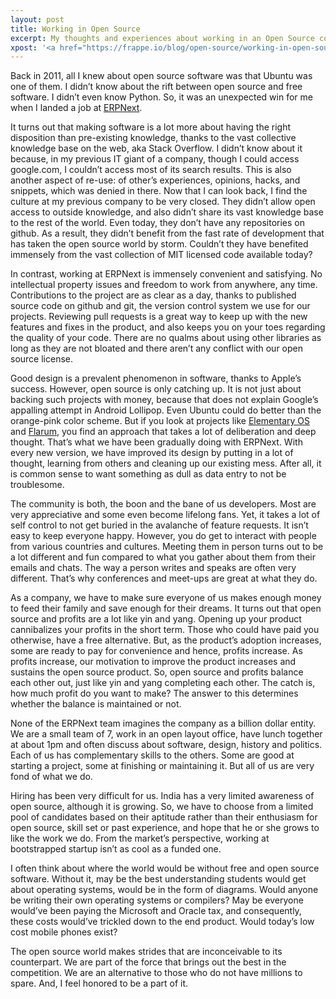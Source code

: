 ```yaml
---
layout: post
title: Working in Open Source
excerpt: My thoughts and experiences about working in an Open Source company
xpost: '<a href="https://frappe.io/blog/open-source/working-in-open-source" target="_blank">Frappé Blog</a>'
---
```


Back in 2011, all I knew about open source software was that Ubuntu was one of them. I didn’t know about the rift between open source and free software. I didn’t even know Python. So, it was an unexpected win for me when I landed a job at [ERPNext](https://erpnext.com). 

It turns out that making software is a lot more about having the right disposition than pre-existing knowledge, thanks to the vast collective knowledge base on the web, aka Stack Overflow. I didn’t know about it because, in my previous IT giant of a company, though I could access google.com, I couldn’t access most of its search results. This is also another aspect of re-use: of other’s experiences, opinions, hacks, and snippets, which was denied in there. Now that I can look back, I find the culture at my previous company to be very closed. They didn’t allow open access to outside knowledge, and also didn’t share its vast knowledge base to the rest of the world. Even today, they don’t have any repositories on github. As a result, they didn’t benefit from the fast rate of development that has taken the open source world by storm. Couldn’t they have benefited immensely from the vast collection of MIT licensed code available today? 

In contrast, working at ERPNext is immensely convenient and satisfying. No intellectual property issues and freedom to work from anywhere, any time. Contributions to the project are as clear as a day, thanks to published source code on github and git, the version control system we use for our projects. Reviewing pull requests is a great way to keep up with the new features and fixes in the product, and also keeps you on your toes regarding the quality of your code. There are no qualms about using other libraries as long as they are not bloated and there aren’t any conflict with our open source license. 

Good design is a prevalent phenomenon in software, thanks to Apple’s success. However, open source is only catching up. It is not just about backing such projects with money, because that does not explain Google’s appalling attempt in Android Lollipop. Even Ubuntu could do better than the orange-pink color scheme. But if you look at projects like [Elementary OS](http://elementaryos.org/) and [Flarum](http://flarum.org/), you find an approach that takes a lot of deliberation and deep thought. That’s what we have been gradually doing with ERPNext. With every new version, we have improved its design by putting in a lot of thought, learning from others and cleaning up our existing mess. After all, it is common sense to want something as dull as data entry to not be troublesome. 

The community is both, the boon and the bane of us developers. Most are very appreciative and some even become lifelong fans. Yet, it takes a lot of self control to not get buried in the avalanche of feature requests. It isn’t easy to keep everyone happy. However, you do get to interact with people from various countries and cultures. Meeting them in person turns out to be a lot different and fun compared to what you gather about them from their emails and chats. The way a person writes and speaks are often very different. That’s why conferences and meet-ups are great at what they do. 

As a company, we have to make sure everyone of us makes enough money to feed their family and save enough for their dreams. It turns out that open source and profits are a lot like yin and yang. Opening up your product cannibalizes your profits in the short term. Those who could have paid you otherwise, have a free alternative. But, as the product’s adoption increases, some are ready to pay for convenience and hence, profits increase. As profits increase, our motivation to improve the product increases and sustains the open source product. So, open source and profits balance each other out, just like yin and yang completing each other. The catch is, how much profit do you want to make? The answer to this determines whether the balance is maintained or not. 

None of the ERPNext team imagines the company as a billion dollar entity. We are a small team of 7, work in an open layout office, have lunch together at about 1pm and often discuss about software, design, history and politics. Each of us has complementary skills to the others. Some are good at starting a project, some at finishing or maintaining it. But all of us are very fond of what we do. 

Hiring has been very difficult for us. India has a very limited awareness of open source, although it is growing. So, we have to choose from a limited pool of candidates based on their aptitude rather than their enthusiasm for open source, skill set or past experience, and hope that he or she grows to like the work we do. From the market’s perspective, working at bootstrapped startup isn’t as cool as a funded one. 

I often think about where the world would be without free and open source software. Without it, may be the best understanding students would get about operating systems, would be in the form of diagrams. Would anyone be writing their own operating systems or compilers? May be everyone would’ve been paying the Microsoft and Oracle tax, and consequently, these costs would’ve trickled down to the end product. Would today’s low cost mobile phones exist? 

The open source world makes strides that are inconceivable to its counterpart. We are part of the force that brings out the best in the competition. We are an alternative to those who do not have millions to spare. And, I feel honored to be a part of it.
